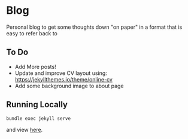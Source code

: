# Blog

Personal blog to get some thoughts down "on paper" in a format that is easy to refer back to

## To Do

* Add More posts!
* Update and improve CV layout using: https://jekyllthemes.io/theme/online-cv
* Add some background image to about page

## Running Locally

```shell
bundle exec jekyll serve
```

and view [here](http://localhost:4000).
